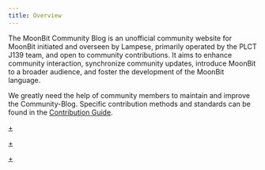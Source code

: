```yaml
---
title: Overview
---
```


The MoonBit Community Blog is an unofficial community website for MoonBit initiated and overseen by Lampese, primarily operated by the PLCT J139 team, and open to community contributions. It aims to enhance community interaction, synchronize community updates, introduce MoonBit to a broader audience, and foster the development of the MoonBit language.

We greatly need the help of community members to maintain and improve the Community-Blog. Specific contribution methods and standards can be found in the [Contribution Guide](contribution.md).

[+](/overview/bodies.md#:embed)

[+](/overview/roadmap.md#:embed)

[+](/overview/copyright.md#:embed)
